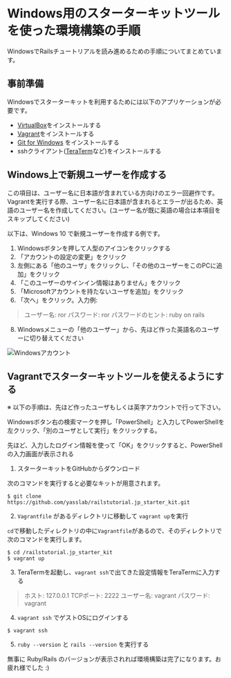# Windows用のスターターキットツールを使った環境構築の手順

WindowsでRailsチュートリアルを読み進めるための手順についてまとめています。

## 事前準備

Windowsでスターターキットを利用するためには以下のアプリケーションが必要です。

- [VirtualBox](http://www.oracle.com/technetwork/server-storage/virtualbox/downloads/index.html?ssSourceSiteId=otnjp)をインストールする
- [Vagrant](https://www.vagrantup.com/downloads.html)をインストールする
- [Git for Windows](https://git-scm.com/download/win) をインストールする
- sshクライアント([TeraTerm](http://ttssh2.sourceforge.jp/)など)をインストールする


## Windows上で新規ユーザーを作成する

この項目は、ユーザー名に日本語が含まれている方向けのエラー回避作です。
Vagrantを実行する際、ユーザー名に日本語が含まれるとエラーが出るため、英語のユーザー名を作成してください。(ユーザー名が既に英語の場合は本項目をスキップしてください)

以下は、Windows 10 で新規ユーザーを作成する例です。

1.  Windowsボタンを押して人型のアイコンをクリックする
2. 「アカウントの設定の変更」をクリック
3.  左側にある「他のユーザ」をクリックし、「その他のユーザーをこのPCに追加」をクリック
4. 「このユーザーのサインイン情報はありません」をクリック
5. 「Microsoftアカウントを持たないユーザを追加」をクリック
6.  「次へ」をクリック。入力例: 

> ユーザー名: ror
> パスワード: ror
> パスワードのヒント: ruby on rails

8.  Windowsメニューの「他のユーザー」から、先ほど作った英語名のユーザーに切り替えてください

![Windowsアカウント](https://idobata.s3.amazonaws.com/uploads/attachment/image/952197/bc774979-cfb8-4e1e-b13f-39e03f2bd5e4/windows_ss.png)

## Vagrantでスターターキットツールを使えるようにする

※ 以下の手順は、先ほど作ったユーザもしくは英字アカウントで行って下さい。

Windowsボタン右の検索マークを押し「PowerShell」と入力してPowerShellを左クリック、「別のユーザとして実行」をクリックする。

先ほど、入力したログイン情報を使って「OK」をクリックすると、PowerShellの入力画面が表示される

1. スターターキットをGitHubからダウンロード

次のコマンドを実行すると必要なキットが用意されます。

```
$ git clone https://github.com/yasslab/railstutorial.jp_starter_kit.git
```

2. `Vagrantfile` があるディレクトリに移動して `vagrant up`を実行

`cd`で移動したディレクトリの中に`Vagrantfile`があるので、そのディレクトリで次のコマンドを実行します。

```
$ cd /railstutorial.jp_starter_kit
$ vagrant up
```

3. TeraTermを起動し、`vagrant ssh`で出てきた設定情報をTeraTermに入力する

> ホスト: 127.0.0.1
> TCPポート: 2222
> ユーザー名: vagrant
> パスワード: vagrant

4. `vagrant ssh` でゲストOSにログインする
```
$ vagrant ssh
```

5. `ruby --version` と `rails --version` を実行する

無事に Ruby/Rails のバージョンが表示されれば環境構築は完了になります。お疲れ様でした :)
